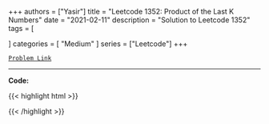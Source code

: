 
+++
authors = ["Yasir"]
title = "Leetcode 1352: Product of the Last K Numbers"
date = "2021-02-11"
description = "Solution to Leetcode 1352"
tags = [
    
]
categories = [
    "Medium"
]
series = ["Leetcode"]
+++



[`Problem Link`](https://leetcode.com/problems/product-of-the-last-k-numbers/description/)

---

**Code:**

{{< highlight html >}}

{{< /highlight >}}

